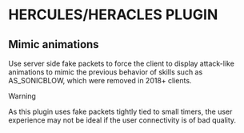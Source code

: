 # HERCULES/HERACLES PLUGIN

## Mimic animations
Use server side fake packets to force the client to display attack-like animations to mimic the previous behavior of skills such as AS_SONICBLOW, which were removed in 2018+ clients.

> [!WARNING]
> As this plugin uses fake packets tightly tied to small timers, the user experience may not be ideal if the user connectivity is of bad quality.